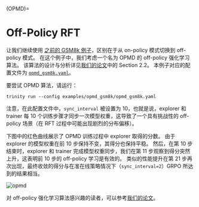 (OPMD)=
# Off-Policy RFT


让我们继续使用 [之前的 GSM8k 例子](./example_reasoning_basic.md)，区别在于从 on-policy 模式切换到 off-policy 模式。
在这个例子中，我们考虑一个名为 OPMD 的 off-policy 强化学习算法。
该算法的设计与分析详见[我们的论文](https://arxiv.org/abs/2509.24203)中的 Section 2.2。
本例子对应的配置文件为 [`opmd_gsm8k.yaml`](https://github.com/modelscope/Trinity-RFT/blob/main/examples/opmd_gsm8k/opmd_gsm8k.yaml)。

要尝试 OPMD 算法，请运行：
```shell
trinity run --config examples/opmd_gsm8k/opmd_gsm8k.yaml
```

注意，在此配置文件中，`sync_interval` 被设置为 10，也就是说，explorer 和 trainer 每 10 个训练步骤才同步一次模型权重，这导致了一个具有挑战性的 off-policy 场景（在 RFT 过程中可能出现剧烈的分布偏移）。

下图中的红色曲线展示了 OPMD 训练过程中 explorer 取得的分数。
由于 explorer 的模型权重在前 10 步保持不变，其得分也保持平稳。
然后，在第 10 步结束时，explorer 和 trainer 完成模型权重同步，我们在第 11 步观察到得分突然上升，这表明前 10 步的 off-policy 学习是有效的。
类似的性能提升在第 21 步再次出现，最终收敛的得分与在准在线策略情况下（`sync_interval=2`）GRPO 所达到的结果相当。

![opmd](../../assets/opmd-curve.png)

对 off-policy 强化学习算法感兴趣的读者，可以参考[我们的论文](https://arxiv.org/abs/2509.24203)。
